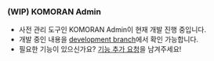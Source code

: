 ### (WIP) KOMORAN Admin

* 사전 관리 도구인 KOMORAN Admin이 현재 개발 진행 중입니다.
* 개발 중인 내용을 [development branch](/komoran/admin/tree/development)에서 확인 가능합니다.
* 필요한 기능이 있으신가요? [기능 추가 요청](/komoran/admin/issues/new?template=FEATURE_REQUEST.md)을 남겨주세요!